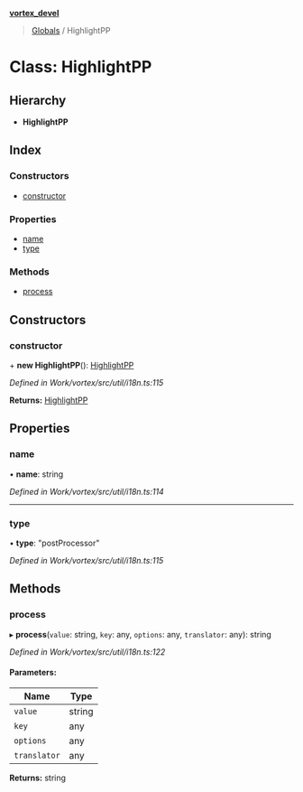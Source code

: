 **[vortex_devel](../README.md)**

> [Globals](../globals.md) / HighlightPP

# Class: HighlightPP

## Hierarchy

* **HighlightPP**

## Index

### Constructors

* [constructor](highlightpp.md#constructor)

### Properties

* [name](highlightpp.md#name)
* [type](highlightpp.md#type)

### Methods

* [process](highlightpp.md#process)

## Constructors

### constructor

\+ **new HighlightPP**(): [HighlightPP](highlightpp.md)

*Defined in Work/vortex/src/util/i18n.ts:115*

**Returns:** [HighlightPP](highlightpp.md)

## Properties

### name

•  **name**: string

*Defined in Work/vortex/src/util/i18n.ts:114*

___

### type

•  **type**: \"postProcessor\"

*Defined in Work/vortex/src/util/i18n.ts:115*

## Methods

### process

▸ **process**(`value`: string, `key`: any, `options`: any, `translator`: any): string

*Defined in Work/vortex/src/util/i18n.ts:122*

#### Parameters:

Name | Type |
------ | ------ |
`value` | string |
`key` | any |
`options` | any |
`translator` | any |

**Returns:** string
